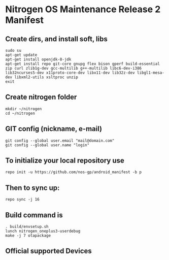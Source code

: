 Nitrogen OS Maintenance Release 2 Manifest
====================

Create dirs, and install soft, libs
-----------------------------------

    sudo su
    apt-get update
    apt-get install openjdk-8-jdk
    apt-get install repo git-core gnupg flex bison gperf build-essential zip curl zlib1g-dev gcc-multilib g++-multilib libc6-dev-i386 lib32ncurses5-dev x11proto-core-dev libx11-dev lib32z-dev libgl1-mesa-dev libxml2-utils xsltproc unzip
    exit

Create nitrogen folder
----------------------

    mkdir ~/nitrogen
    cd ~/nitrogen

GIT config (nickname, e-mail)
-----------------------------

    git config --global user.email "mail@domain.com"
    git config --global user.name "login"

To initialize your local repository use
---------------------------------------

    repo init -u https://github.com/nos-gp/android_manifest -b p

Then to sync up:
----------------

    repo sync -j 16

Build command is
----------------
    . build/envsetup.sh
    lunch nitrogen_oneplus3-userdebug
    make -j 7 otapackage

Official supported Devices
-----------------
